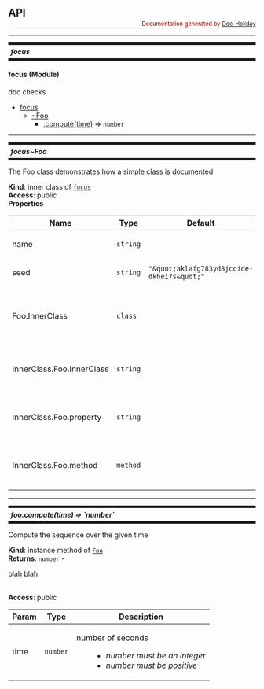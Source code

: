 
## API
<span style="float:right; margin-top:-15px; font-size:smaller; color:darkred;">Documentation generated by <a href=https://tremho.github.io/docholiday/>Doc-Holiday</a></span>

 ---------


<hr/>

<a name="module_focus" id="module_focus"></a>

<h5 style="margin: 10px 0px; border-width: 5px 0px; padding: 5px; border-style: solid;">
    focus</h5>



<h4>focus (Module)</h4>
<p>doc checks</p>


* [focus](#module_focus)
    * [~Foo](#module_focus..Foo)
        * [.compute(time)](#module_focus..Foo+compute) ⇒ `number`


<hr/>

<a name="module_focus..Foo" id="module_focus..Foo"></a>

<h5 style="margin: 10px 0px; border-width: 5px 0px; padding: 5px; border-style: solid;">
    focus~Foo</h5>



<p>The Foo class demonstrates
how a simple class is documented</p>

**Kind**: inner class of [`focus`](#module_focus)  
**Access**: public  
**Properties**

| Name | Type | Default | Description |
| --- | --- | --- | --- |
| name | `string` |  | <ul> <li></li> </ul> |
| seed | `string` | <code>&quot;\&quot;aklafg783yd8jccide-dkhei7s\&quot;&quot;</code> | <ul> <li></li> </ul> |
| Foo.InnerClass | `class` |  | <p>This class is scoped within the Foo class</p> |
| InnerClass.Foo.InnerClass | `string` |  | <p>a property of InnerClass</p> |
| InnerClass.Foo.property | `string` |  | <p>another InnerClass property</p> |
| InnerClass.Foo.method | `method` |  | <p>a method of InnerClass</p> |


<hr/>

<a name="module_focus..Foo+compute" id="module_focus..Foo+compute"></a>

<h5 style="margin: 10px 0px; border-width: 5px 0px; padding: 5px; border-style: solid;">
    foo.compute(time) ⇒ `number`</h5>



<p>Compute the sequence over the given time</p>

**Kind**: instance method of [`Foo`](#module_focus..Foo)  
**Returns**: `number` - <p>blah blah</p>  
**Access**: public  

| Param | Type | Description |
| --- | --- | --- |
| time | `number` | <p>number of seconds</p>    <ul class="doc-constraints" style="font-style:italic; margin-top: 0; margin-left: 33px">         <li>number must be an integer</li>         <li>number must be positive</li>    </ul> |

